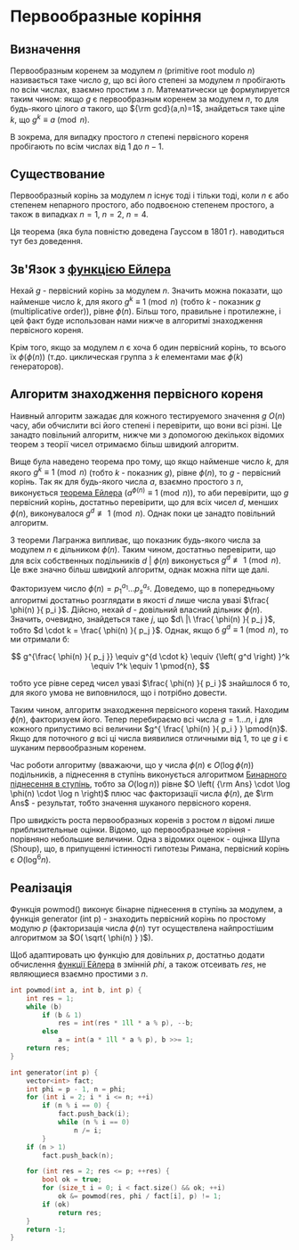# Первообразные коріння

## Визначення

Первообразным коренем за модулем $n$ (primitive root modulo $n$) називається таке число $g$, що всі його степені за модулем $n$ пробігають по всім числах, взаємно простим з $n$. Математически це формулируется таким чином: якщо $g$ є первообразным коренем за модулем $n$, то для будь-якого цілого $a$ такого, що ${\rm gcd}(a,n)=1$, знайдеться таке ціле $k$, що $g^k \equiv a \pmod{n}$.

В зокрема, для випадку простого $n$ степені первісного кореня пробігають по всім числах від $1$ до $n-1$.

## Существование

Первообразный корінь за модулем $n$ існує тоді і тільки тоді, коли $n$ є або степенем непарного простого, або подвоєною степенем простого, а також в випадках $n=1$, $n=2$, $n=4$.

Ця теорема (яка була повністю доведена Гауссом в 1801 г). наводиться тут без доведення.

## Зв'Язок з [функцією Ейлера](euler_function)

Нехай $g$ - первісний корінь за модулем $n$. Значить можна показати, що найменше число $k$, для якого $g^k \equiv 1 \pmod{n}$ (тобто $k$ - показник $g$ (multiplicative order)), рівне $\phi(n)$. Більш того, правильне і протилежне, і цей факт буде использован нами нижче в алгоритмі знаходження первісного кореня.

Крім того, якщо за модулем $n$ є хоча б один первісний корінь, то всього їх $\phi( \phi(n) )$ (т.до. циклическая группа з $k$ елементами має $\phi(k)$ генераторов).

## Алгоритм знаходження первісного кореня

Наивный алгоритм зажадає для кожного тестируемого значення $g$ $O(n)$ часу, аби обчислити всі його степені і перевірити, що вони всі різні. Це занадто повільний алгоритм, нижче ми з допомогою декількох відомих теорем з теорії чисел отримаємо більш швидкий алгоритм.

Вище була наведено теорема про тому, що якщо найменше число $k$, для якого $g^k \equiv 1 \pmod{n}$ (тобто $k$ - показник $g$), рівне $\phi(n)$, то $g$ - первісний корінь. Так як для будь-якого числа $a$, взаємно простого з $n$, виконується [теорема Ейлера](http://e-maxx.ru/algo/euler_function#4) ($a^{\phi(n)} \equiv 1 \pmod{n}$), то аби перевірити, що $g$ первісний корінь, достатньо перевірити, що для всіх чисел $d$, менших $\phi(n)$, виконувалося $g^d \not\equiv 1 \pmod{n}$. Однак поки це занадто повільний алгоритм.

З теореми Лагранжа випливає, що показник будь-якого числа за модулем $n$ є дільником $\phi(n)$. Таким чином, достатньо перевірити, що для всіх собственных подільників $d\ |\ \phi(n)$ виконується $g^d \not\equiv 1 \pmod{n}$. Це вже значно більш швидкий алгоритм, однак можна піти ще далі.

Факторизуем число $\phi(n) = p_1^{a_1} \ldots p_s^{a_s}$. Доведемо, що в попередньому алгоритмі достатньо розглядати в якості $d$ лише числа увазі $\frac{ \phi(n) }{ p_i }$. Дійсно, нехай $d$ - довільний власний дільник $\phi(n)$. Значить, очевидно, знайдеться таке $j$, що $d\ |\ \frac{ \phi(n) }{ p_j }$, тобто $d \cdot k = \frac{ \phi(n) }{ p_j }$. Однак, якщо б $g^d \equiv 1 \pmod{n}$, то ми отримали б:

$$
g^{\frac{ \phi(n) }{ p_j }} \equiv g^{d \cdot k} \equiv {\left( g^d \right) }^k \equiv 1^k \equiv 1 \pmod{n},
$$

тобто усе рівне серед чисел увазі $\frac{ \phi(n) }{ p_i }$ знайшлося б то, для якого умова не виповнилося, що і потрібно довести.

Таким чином, алгоритм знаходження первісного кореня такий. Находим $\phi(n)$, факторизуем його. Тепер перебираємо всі числа $g = 1 \ldots n$, і для кожного припустимо всі величини $g^{ \frac{ \phi(n) }{ p_i } } \pmod{n}$. Якщо для поточного $g$ всі ці числа виявилися отличными від $1$, то це $g$ і є шуканим первообразным коренем.

Час роботи алгоритму (вважаючи, що у числа $\phi(n)$ є $O \left( \log \phi(n) \right)$ подільників, а піднесення в ступінь виконується алгоритмом [Бинарного піднесення в ступінь](binary_pow), тобто за $O(\log n)$) рівне $O \left( {\rm Ans} \cdot \log \phi(n) \cdot \log n \right)$ плюс час факторизації числа $\phi(n)$, де $\rm Ans$ - результат, тобто значення шуканого первісного кореня.

Про швидкість роста первообразных коренів з ростом $n$ відомі лише приблизительные оцінки. Відомо, що первообразные коріння - порівняно небольшие величини. Одна з відомих оценок - оцінка Шупа (Shoup), що, в припущенні істинності гипотезы Римана, первісний корінь є $O(\log^6 n)$.

## Реалізація

Функція powmod() виконує бінарне піднесення в ступінь за модулем, а функція generator (int p) - знаходить первісний корінь по простому модулю $p$ (факторизація числа $\phi(n)$ тут осуществлена найпростішим алгоритмом за $O( \sqrt{ \phi(n) } )$).

Щоб адаптировать цю функцію для довільних $p$, достатньо додати обчислення [функції Ейлера](euler_function) в змінній $phi$, а також отсеивать $res$, не являющиеся взаємно простими з $n$.

<!--- TODO: specify code snippet id -->
``` cpp
int powmod(int a, int b, int p) {
    int res = 1;
    while (b)
        if (b & 1)
            res = int(res * 1ll * a % p), --b;
        else
            a = int(a * 1ll * a % p), b >>= 1;
    return res;
}

int generator(int p) {
    vector<int> fact;
    int phi = p - 1, n = phi;
    for (int i = 2; i * i <= n; ++i)
        if (n % i == 0) {
            fact.push_back(i);
            while (n % i == 0)
                n /= i;
        }
    if (n > 1)
        fact.push_back(n);

    for (int res = 2; res <= p; ++res) {
        bool ok = true;
        for (size_t i = 0; i < fact.size() && ok; ++i)
            ok &= powmod(res, phi / fact[i], p) != 1;
        if (ok)
            return res;
    }
    return -1;
}
```
